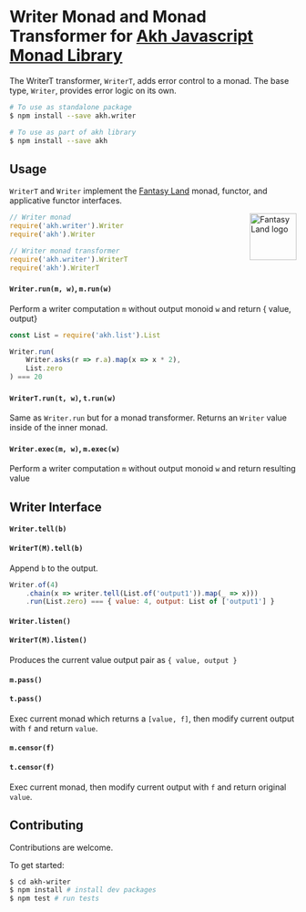 # Writer Monad and Monad Transformer for [Akh Javascript Monad Library](https://github.com/mattbierner/akh)

The WriterT transformer, `WriterT`, adds error control to a monad. The base type, `Writer`, provides error logic on its own.

```bash
# To use as standalone package
$ npm install --save akh.writer

# To use as part of akh library
$ npm install --save akh
```

## Usage
`WriterT` and `Writer` implement the [Fantasy Land][fl] monad, functor, and applicative functor interfaces.

<a href="https://github.com/fantasyland/fantasy-land">
    <img src="https://raw.github.com/fantasyland/fantasy-land/master/logo.png" align="right" width="82px" height="82px" alt="Fantasy Land logo" />
</a>

```js
// Writer monad
require('akh.writer').Writer
require('akh').Writer

// Writer monad transformer
require('akh.writer').WriterT
require('akh').WriterT
```

#### `Writer.run(m, w)`, `m.run(w)`
Perform a writer computation `m`  without output monoid `w` and return { value, output}

```js
const List = require('akh.list').List

Writer.run(
    Writer.asks(r => r.a).map(x => x * 2),
    List.zero
) === 20
```

#### `WriterT.run(t, w)`, `t.run(w)`
Same as `Writer.run` but for a monad transformer. Returns an `Writer` value inside of the inner monad.

#### `Writer.exec(m, w)`, `m.exec(w)`
Perform a writer computation `m`  without output monoid `w` and return resulting value


## Writer Interface

#### `Writer.tell(b)`
#### `WriterT(M).tell(b)`
Append `b` to the output.

```js
Writer.of(4)
    .chain(x => writer.tell(List.of('output1')).map(_ => x)))
    .run(List.zero) === { value: 4, output: List of ['output1'] }
```

#### `Writer.listen()`
#### `WriterT(M).listen()`
Produces the current value output pair as `{ value, output }`

#### `m.pass()`
#### `t.pass()`
Exec current monad which returns a `[value, f]`, then modify current output with `f` and return `value`.


#### `m.censor(f)`
#### `t.censor(f)`
Exec current monad, then modify current output with `f` and return original `value`.


## Contributing
Contributions are welcome.

To get started:

```bash
$ cd akh-writer
$ npm install # install dev packages
$ npm test # run tests
```

[fl]: https://github.com/fantasyland/fantasy-land

